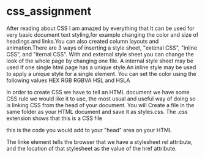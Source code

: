 # css_assignment
After reading about CSS I am amazed by everything that It can be used for very basic document text styling,for example changing the color and size of headings and links.You can also created column layouts and animation.There are 3 ways of inserting a style sheet, "extenal CSS", "inline CSS", and "iternal CSS". With and external style sheet you can change the look of the whole page by changing one file. A internal style sheet may be used if one single html page has a unique style.An inline style may be used to apply a unique style for a single element. You can set the color using the following values HEX RGB RGBVA HSL and HSLA

In order to create CSS we have to tell an HTML document we have some CSS rule we would like it to use, the most usual and useful way of doing so is linking CSS from the head of your document. You will Create a file in the same folder as your HTML document and save it as styles.css. The .css extension shows that this is a CSS file

this is the code you would add to your "head" area on your HTML
<link rel="stylesheet" href="styles.css">

The linke element tells the browser that we have a stylesheet rel attribute, and the location of that stylesheet as the value of the href attribute.
